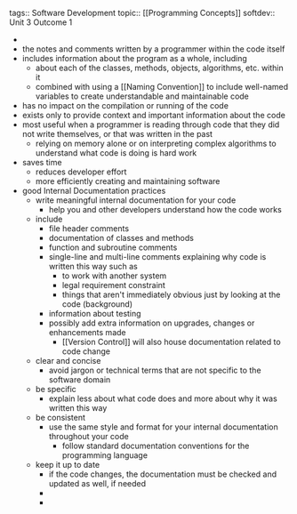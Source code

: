 tags:: Software Development
topic:: [[Programming Concepts]]
softdev:: Unit 3 Outcome 1

-
- the notes and comments written by a programmer within the code itself
- includes information about the program as a whole, including
	- about each of the classes, methods, objects, algorithms, etc. within it
	- combined with using a [[Naming Convention]] to include well-named variables to create understandable and maintainable code
- has no impact on the compilation or running of the code
- exists only to provide context and important information about the code
- most useful when a programmer is reading through code that they did not write themselves, or that was written in the past
	- relying on memory alone or on interpreting complex algorithms to understand what code is doing is hard work
- saves time
	- reduces developer effort
	- more efficiently creating and maintaining software
- good Internal Documentation practices
	- write meaningful internal documentation for your code
		- help you and other developers understand how the code works
	- include
		- file header comments
		- documentation of classes and methods
		- function and subroutine comments
		- single-line and multi-line comments explaining why code is written this way such as
			- to work with another system
			- legal requirement constraint
			- things that aren't immediately obvious just by looking at the code (background)
		- information about testing
		- possibly add extra information on upgrades, changes or enhancements made
			- [[Version Control]] will also house documentation related to code change
	- clear and concise
		- avoid jargon or technical terms that are not specific to the software domain
	- be specific
		- explain less about what code does and more about why it was written this way
	- be consistent
		- use the same style and format for your internal documentation throughout your code
			- follow standard documentation conventions for the programming language
	- keep it up to date
		- if the code changes, the documentation must be checked and updated as well, if needed
		-
		-